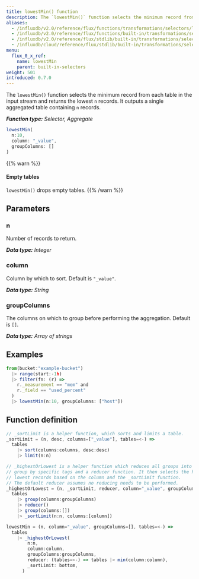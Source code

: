 ```yaml
---
title: lowestMin() function
description: The `lowestMin()` function selects the minimum record from each table in the input stream and returns the lowest `n` records.
aliases:
  - /influxdb/v2.0/reference/flux/functions/transformations/selectors/lowestmin
  - /influxdb/v2.0/reference/flux/functions/built-in/transformations/selectors/lowestmin/
  - /influxdb/v2.0/reference/flux/stdlib/built-in/transformations/selectors/lowestmin/
  - /influxdb/cloud/reference/flux/stdlib/built-in/transformations/selectors/lowestmin/
menu:
  flux_0_x_ref:
    name: lowestMin
    parent: built-in-selectors
weight: 501
introduced: 0.7.0
---
```


The `lowestMin()` function selects the minimum record from each table in the input stream and returns the lowest `n` records.
It outputs a single aggregated table containing `n` records.

_**Function type:** Selector, Aggregate_

```js
lowestMin(
  n:10,
  column: "_value",
  groupColumns: []
)
```

{{% warn %}}
#### Empty tables
`lowestMin()` drops empty tables.
{{% /warn %}}

## Parameters

### n
Number of records to return.

_**Data type:** Integer_

### column
Column by which to sort.
Default is `"_value"`.

_**Data type:** String_

### groupColumns
The columns on which to group before performing the aggregation.
Default is `[]`.

_**Data type:** Array of strings_

## Examples
```js
from(bucket:"example-bucket")
  |> range(start:-1h)
  |> filter(fn: (r) =>
    r._measurement == "mem" and
    r._field == "used_percent"
  )
  |> lowestMin(n:10, groupColumns: ["host"])
```

## Function definition
```js
// _sortLimit is a helper function, which sorts and limits a table.
_sortLimit = (n, desc, columns=["_value"], tables=<-) =>
  tables
    |> sort(columns:columns, desc:desc)
    |> limit(n:n)

// _highestOrLowest is a helper function which reduces all groups into a single
// group by specific tags and a reducer function. It then selects the highest or
// lowest records based on the column and the _sortLimit function.
// The default reducer assumes no reducing needs to be performed.
_highestOrLowest = (n, _sortLimit, reducer, column="_value", groupColumns=[], tables=<-) =>
  tables
    |> group(columns:groupColumns)
    |> reducer()
    |> group(columns:[])
    |> _sortLimit(n:n, columns:[column])

lowestMin = (n, column="_value", groupColumns=[], tables=<-) =>
  tables
    |> _highestOrLowest(
        n:n,
        column:column,
        groupColumns:groupColumns,
        reducer: (tables=<-) => tables |> min(column:column),
        _sortLimit: bottom,
      )
```

